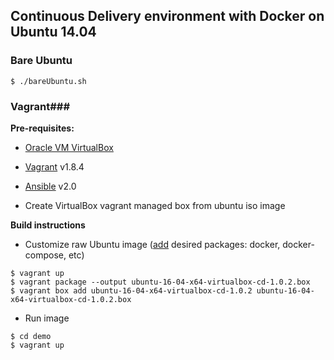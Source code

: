 ## Continuous Delivery environment with Docker on Ubuntu 14.04


### Bare Ubuntu
 `$ ./bareUbuntu.sh`


### Vagrant###
**Pre-requisites:**
  * [Oracle VM VirtualBox](http://www.virtualbox.org)
  * [Vagrant](http://www.vagrantup.com) v1.8.4
  * [Ansible](http://docs.ansible.com/intro_installation.html#latest-releases-via-apt-ubuntu) v2.0

  * Create VirtualBox vagrant managed box from ubuntu iso image

**Build instructions**
 * Customize raw Ubuntu image ([add](ansible/playbook.yml) desired packages: docker, docker-compose, etc)

  ```
  $ vagrant up
  $ vagrant package --output ubuntu-16-04-x64-virtualbox-cd-1.0.2.box
  $ vagrant box add ubuntu-16-04-x64-virtualbox-cd-1.0.2 ubuntu-16-04-x64-virtualbox-cd-1.0.2.box
  ```
 * Run image

  ```
  $ cd demo
  $ vagrant up
  ```
